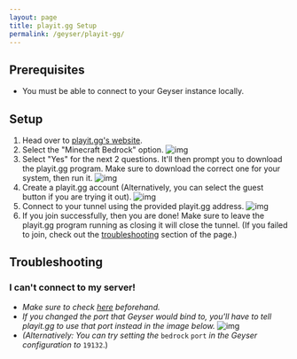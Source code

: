 ```yaml
---
layout: page
title: playit.gg Setup
permalink: /geyser/playit-gg/
---
```


## Prerequisites

- You must be able to connect to your Geyser instance locally.

## Setup
1. Head over to [playit.gg's website](https://playit.gg/).
2. Select the "Minecraft Bedrock" option.
   ![img](https://cdn.discordapp.com/attachments/744287608217272351/954912170838224908/unknown.png)
3. Select "Yes" for the next 2 questions. It'll then prompt you to download the playit.gg program. Make sure to download the correct one for your system, then run it.
   ![img](https://cdn.discordapp.com/attachments/744287608217272351/955133727602802748/unknown.png)
4. Create a playit.gg account (Alternatively, you can select the guest button if you are trying it out).
   ![img](https://cdn.discordapp.com/attachments/744287608217272351/955135576045137971/unknown.png)
5. Connect to your tunnel using the provided playit.gg address.
   ![img](https://cdn.discordapp.com/attachments/744287608217272351/955138885388730428/unknown.png)
6. If you join successfully, then you are done! Make sure to leave the playit.gg program running as closing it will close the tunnel. (If you failed to join, check out the [troubleshooting](/geyser/playit-gg/#troubleshooting) section of the page.)

## Troubleshooting

### I can't connect to my server!
* *Make sure to check [here](/geyser/fixing-unable-to-connect-to-world/) beforehand.*
* *If you changed the port that Geyser would bind to, you'll have to tell playit.gg to use that port instead in the image below.*
   ![img](https://cdn.discordapp.com/attachments/614877230811709474/955162113138102404/unknown.png)
* *(Alternatively: You can try setting the* `bedrock` `port` *in the Geyser configuration to* `19132`.)
